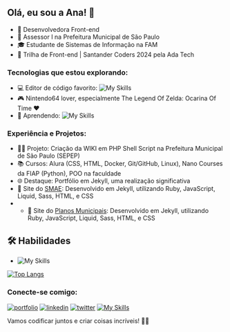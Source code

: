 ## Olá, eu sou a Ana! 👋

- 🚀 Desenvolvedora Front-end
- 🏢 Assessor I na Prefeitura Municipal de São Paulo
- 🎓 Estudante de Sistemas de Informação na FAM
- 🌟 Trilha de Front-end | Santander Coders 2024 pela Ada Tech

### Tecnologias que estou explorando:
- 💻 Editor de código favorito: ![My Skills](https://skillicons.dev/icons?i=vscode)
- 🎮 Nintendo64 lover, especialmente The Legend Of Zelda: Ocarina Of Time ♥
- 🚀 Aprendendo: ![My Skills](https://skillicons.dev/icons?i=js,vue,ts)

### Experiência e Projetos:
- 👩‍💻 Projeto: Criação da WIKI em PHP Shell Script na Prefeitura Municipal de São Paulo (SEPEP)
- 📚 Cursos: Alura (CSS, HTML, Docker, Git/GitHub, Linux), Nano Courses da FIAP (Python), POO na faculdade
- 🌐 Destaque: Portfólio em Jekyll, uma realização significativa
- 🚀 Site do [SMAE](https://smae.prefeitura.sp.gov.br/): Desenvolvido em Jekyll, utilizando Ruby, JavaScript, Liquid, Sass, HTML, e CSS
- - 🚀 Site do [Planos Municipais](https://projetos.codata.prefeitura.sp.gov.br/planosmunicipais/): Desenvolvido em Jekyll, utilizando Ruby, JavaScript, Liquid, Sass, HTML, e CSS
  
## 🛠 Habilidades
- ![My Skills](https://skillicons.dev/icons?i=html,css,js,angular,docker,git,github,py,ruby,figma,linux,r,)

[![Top Langs](https://github-readme-stats.vercel.app/api/top-langs/?username=Ana-CAS-Machado&layout=compact)](https://github.com/Ana-CAS-Machado/github-readme-stats)

### Conecte-se comigo:
[![portfolio](https://img.shields.io/badge/my_portfolio-000?style=for-the-badge&logo=ko-fi&logoColor=white)](https://ana-cas-machado.github.io/)
[![linkedin](https://img.shields.io/badge/linkedin-0A66C2?style=for-the-badge&logo=linkedin&logoColor=white)](https://www.linkedin.com/in/ana-carolina-alves-da-silva-machado-a17244112/)
[![twitter](https://img.shields.io/badge/twitter-1DA1F2?style=for-the-badge&logo=twitter&logoColor=white)](https://twitter.com/Anna_Auditore)
[![My Skills](https://skillicons.dev/icons?i=discord)](anna179)

Vamos codificar juntos e criar coisas incríveis! 🚀✨

